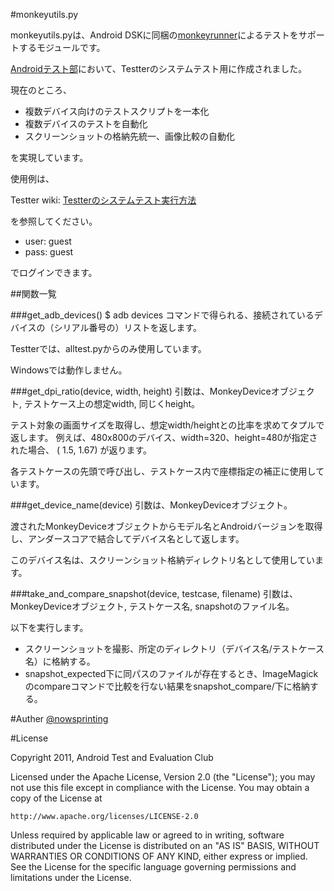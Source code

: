 #monkeyutils.py

monkeyutils.pyは、Android DSKに同梱の[monkeyrunner](http://developer.android.com/guide/developing/tools/monkeyrunner_concepts.html)によるテストをサポートするモジュールです。

[Androidテスト部](https://sites.google.com/site/androidtestclub/)において、Testterのシステムテスト用に作成されました。

現在のところ、

- 複数デバイス向けのテストスクリプトを一本化
- 複数デバイスのテストを自動化
- スクリーンショットの格納先統一、画像比較の自動化

を実現しています。


使用例は、

Testter wiki: [Testterのシステムテスト実行方法](https://atec.backlog.jp/wiki/TESTTER/Testter%E3%81%AE%E3%82%B7%E3%82%B9%E3%83%86%E3%83%A0%E3%83%86%E3%82%B9%E3%83%88%E5%AE%9F%E8%A1%8C%E6%96%B9%E6%B3%95)

を参照してください。

- user: guest
- pass: guest

でログインできます。


##関数一覧

###get_adb_devices()
$ adb devices コマンドで得られる、接続されているデバイスの（シリアル番号の）リストを返します。

Testterでは、alltest.pyからのみ使用しています。

Windowsでは動作しません。


###get_dpi_ratio(device, width, height)
引数は、MonkeyDeviceオブジェクト, テストケース上の想定width, 同じくheight。

テスト対象の画面サイズを取得し、想定width/heightとの比率を求めてタプルで返します。
例えば、480x800のデバイス、width=320、height=480が指定された場合、
( 1.5, 1.67)
が返ります。

各テストケースの先頭で呼び出し、テストケース内で座標指定の補正に使用しています。


###get_device_name(device)
引数は、MonkeyDeviceオブジェクト。

渡されたMonkeyDeviceオブジェクトからモデル名とAndroidバージョンを取得し、アンダースコアで結合してデバイス名として返します。

このデバイス名は、スクリーンショット格納ディレクトリ名として使用しています。


###take_and_compare_snapshot(device, testcase, filename)
引数は、MonkeyDeviceオブジェクト, テストケース名, snapshotのファイル名。

以下を実行します。

+ スクリーンショットを撮影、所定のディレクトリ（デバイス名/テストケース名）に格納する。
+ snapshot_expected下に同パスのファイルが存在するとき、ImageMagickのcompareコマンドで比較を行ない結果をsnapshot_compare/下に格納する。



#Auther
[@nowsprinting](https://twitter.com/#!/nowsprinting)



#License

Copyright 2011, Android Test and Evaluation Club

Licensed under the Apache License, Version 2.0 (the "License");
you may not use this file except in compliance with the License.
You may obtain a copy of the License at

    http://www.apache.org/licenses/LICENSE-2.0

Unless required by applicable law or agreed to in writing, software
distributed under the License is distributed on an "AS IS" BASIS,
WITHOUT WARRANTIES OR CONDITIONS OF ANY KIND, either express or implied.
See the License for the specific language governing permissions and
limitations under the License.
